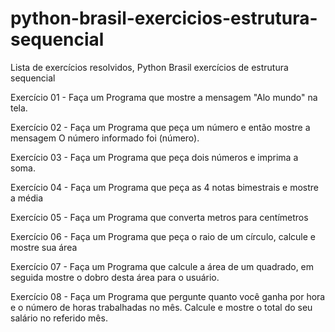# python-brasil-exercicios-estrutura-sequencial
Lista de exercícios resolvidos, Python Brasil exercícios de estrutura sequencial

Exercício 01 - Faça um Programa que mostre a mensagem "Alo mundo" na tela.

Exercício 02 - Faça um Programa que peça um número e então mostre a mensagem O número informado foi (número).

Exercício 03 - Faça um Programa que peça dois números e imprima a soma.

Exercício 04 - Faça um Programa que peça as 4 notas bimestrais e mostre a média

Exercício 05 - Faça um Programa que converta metros para centímetros

Exercício 06 - Faça um Programa que peça o raio de um círculo, calcule e mostre sua área

Exercício 07 - Faça um Programa que calcule a área de um quadrado, em seguida mostre o dobro desta área para o usuário.

Exercício 08 - Faça um Programa que pergunte quanto você ganha por hora e o número de horas trabalhadas no mês. Calcule e mostre o total do seu salário no referido mês.

